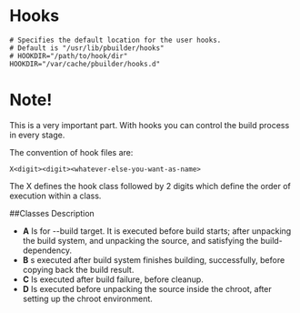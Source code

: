 # Hooks

```
# Specifies the default location for the user hooks.
# Default is "/usr/lib/pbuilder/hooks"
# HOOKDIR="/path/to/hook/dir"
HOOKDIR="/var/cache/pbuilder/hooks.d"
```

# Note! 
This is a very important part. With hooks you can control the build process in every stage.

The convention of hook files are:

```
X<digit><digit><whatever-else-you-want-as-name>
```

The X defines the hook class followed by 2 digits which define the order of execution within a class.

##Classes	Description

* **A**	Is for --build target. It is executed before build starts; after unpacking the build system, and unpacking the source, and satisfying the build-dependency.
* **B**	s executed after build system finishes building, successfully, before copying back the build result.
* **C**	Is executed after build failure, before cleanup.
* **D**	Is executed before unpacking the source inside the chroot, after setting up the chroot environment.
